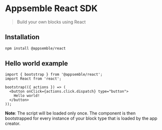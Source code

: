 # Appsemble React SDK

> Build your own blocks using React

## Installation

```sh
npm install @appsemble/react
```

## Hello world example

```tsx
import { bootstrap } from '@appsemble/react';
import React from 'react';

bootstrap(({ actions }) => (
  <button onClick={actions.click.dispatch} type="button">
    Hello world!
  </button>
));
```

**Note**: The script will be loaded only once. The component is then bootstrapped for every instance
of your block type that is loaded by the app creator.
